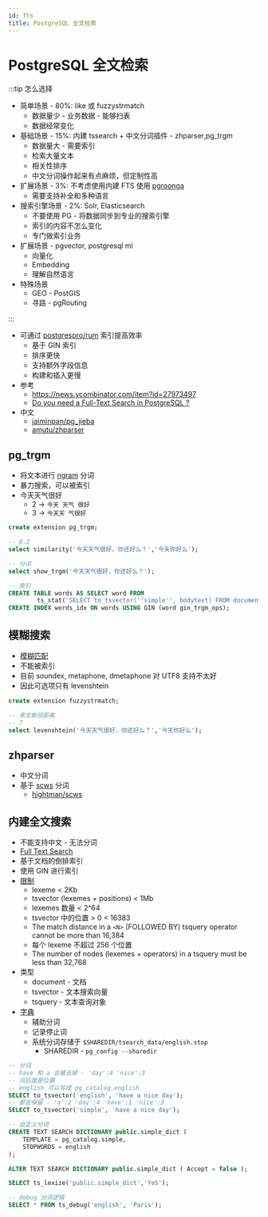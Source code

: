 ```yaml
---
id: fts
title: PostgreSQL 全文检索
---
```


# PostgreSQL 全文检索



:::tip 怎么选择

- 简单场景 - 80%: like 或 fuzzystrmatch
  - 数据量少 - 业务数据 - 能够扫表
  - 数据经常变化
- 基础场景 - 15%: 内建 tssearch + 中文分词插件 - zhparser,pg_trgm
  - 数据量大 - 需要索引
  - 检索大量文本
  - 相关性排序
  - 中文分词操作起来有点麻烦，但定制性高
- 扩展场景 - 3%: 不考虑使用内建 FTS 使用 [pgroonga](./pgroonga.md)
  - 需要支持补全和多种语言
- 搜索引擎场景 - 2%: Solr, Elasticsearch
  - 不要使用 PG - 将数据同步到专业的搜索引擎
  - 索引的内容不怎么变化
  - 专门做索引业务
- 扩展场景 - pgvector, postgresql ml
  - 向量化
  - Embedding
  - 理解自然语言
- 特殊场景
  - GEO - PostGIS
  - 寻路 - pgRouting

:::

- 可通过 [postgrespro/rum](https://github.com/postgrespro/rum) 索引提高效率
  - 基于 GIN 索引
  - 排序更快
  - 支持额外字段信息
  - 构建和插入更慢
- 参考
  - https://news.ycombinator.com/item?id=27973497
  - [Do you need a Full-Text Search in PostgreSQL ?](https://www.postgresql.eu/events/pgconfeu2018/sessions/session/2116/slides/137/pgconf.eu-2018-fts.pdf)
- 中文
  - [jaiminpan/pg_jieba](https://github.com/jaiminpan/pg_jieba)
  - [amutu/zhparser](https://github.com/amutu/zhparser)

## pg_trgm

- 将文本进行 [ngram](https://en.wikipedia.org/wiki/N-gram) 分词
- 暴力搜索，可以被索引
- 今天天气很好
  - 2 -> `今天 天气 很好`
  - 3 -> `今天天 气很好`

```sql
create extension pg_trgm;

-- 0.2
select similarity('今天天气很好，你还好么？','今天你好么');

-- 分词
select show_trgm('今天天气很好，你还好么？');

-- 索引
CREATE TABLE words AS SELECT word FROM
        ts_stat('SELECT to_tsvector(''simple'', bodytext) FROM documents');
CREATE INDEX words_idx ON words USING GIN (word gin_trgm_ops);
```

## 模糊搜索

- [模糊匹配](https://www.postgresql.org/docs/current/fuzzystrmatch.html)
- 不能被索引
- 目前 soundex, metaphone, dmetaphone 对 UTF8 支持不太好
- 因此可选项只有 levenshtein

```sql
create extension fuzzystrmatch;

-- 来文斯坦距离
-- 7
select levenshtein('今天天气很好，你还好么？','今天你好么');
```

## zhparser

- 中文分词
- 基于 [scws](http://www.xunsearch.com/scws) 分词
  - [hightman/scws](https://github.com/hightman/scws)

## 内建全文搜索

- 不能支持中文 - 无法分词
- [Full Text Search](https://www.postgresql.org/docs/current/textsearch.html)
- 基于文档的倒排索引
- 使用 GIN 进行索引
- [限制](https://www.postgresql.org/docs/current/textsearch-limitations.html)
  - lexeme < 2Kb
  - tsvector (lexemes + positions) < 1Mb
  - lexemes 数量 < 2^64
  - tsvector 中的位置 > 0 < 16383
  - The match distance in a `<N>` (FOLLOWED BY) tsquery operator cannot be more than 16,384
  - 每个 lexeme 不超过 256 个位置
  - The number of nodes (lexemes + operators) in a tsquery must be less than 32,768
- 类型
  - document - 文档
  - tsvector - 文本搜索向量
  - tsquery - 文本查询对象
- [字典](https://www.postgresql.org/docs/current/textsearch-dictionaries.html)
  - 辅助分词
  - 记录停止词
  - 系统分词存储于 `$SHAREDIR/tsearch_data/english.stop`
    - SHAREDIR - `pg_config --sharedir`

```sql
-- 分词
-- have 和 a 会被去掉 - 'day':4 'nice':3
-- 词后面是位置
-- english 可以写成 pg_catalog.english
SELECT to_tsvector('english', 'have a nice day');
-- 都会保留 - 'a':2 'day':4 'have':1 'nice':3
SELECT to_tsvector('simple', 'have a nice day');
```

```sql
-- 自定义分词
CREATE TEXT SEARCH DICTIONARY public.simple_dict (
    TEMPLATE = pg_catalog.simple,
    STOPWORDS = english
);

ALTER TEXT SEARCH DICTIONARY public.simple_dict ( Accept = false );

SELECT ts_lexize('public.simple_dict','YeS');

-- debug 分词逻辑
SELECT * FROM ts_debug('english', 'Paris');
```
